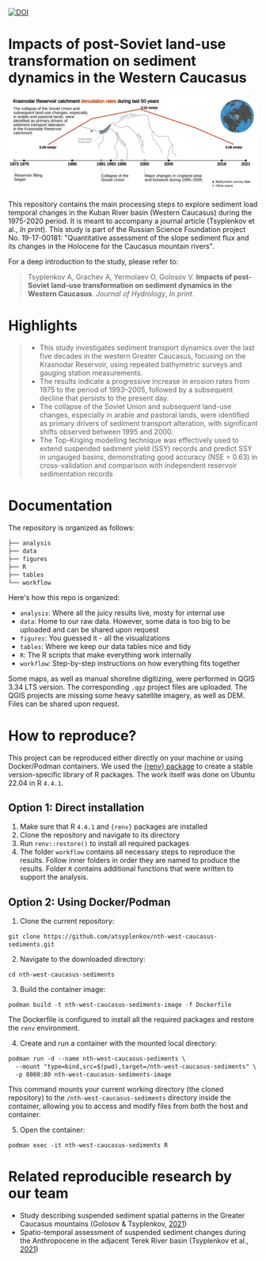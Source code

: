 [![DOI](https://zenodo.org/badge/DOI/10.5281/zenodo.12816100.svg)](https://doi.org/10.5281/zenodo.12816100)

# Impacts of post-Soviet land-use transformation on sediment dynamics in the Western Caucasus
![](/figures/graphical-abstract/graphical_abstract_rivers.png)

This repository contains the main processing steps to explore sediment load temporal changes in the Kuban River basin (Western Caucasus) during the 1975-2020 period. It is meant to accompany a journal article (Tsyplenkov et al., *In print*). This study is part of the Russian Science Foundation project No. 19-17-00181: "Quantitative assessment of the slope sediment flux and its changes in the Holocene for the Caucasus mountain rivers".

For a deep introduction to the study, please refer to:
>Tsyplenkov A, Grachev A, Yermolaev O, Golosov V. **Impacts of post-Soviet land-use transformation on sediment dynamics in the Western Caucasus**. *Journal of Hydrology*, *In print*.

# Highlights
> - This study investigates sediment transport dynamics over the last five decades in the western Greater Caucasus, focusing on the Krasnodar Reservoir, using repeated bathymetric surveys and gauging station measurements.
> - The results indicate a progressive increase in erosion rates from 1975 to the period of 1993–2005, followed by a subsequent decline that persists to the present day.
> - The collapse of the Soviet Union and subsequent land-use changes, especially in arable and pastoral lands, were identified as primary drivers of sediment transport alteration, with significant shifts observed between 1995 and 2000.
> - The Top-Kriging modelling technique was effectively used to extend suspended sediment yield (SSY) records and predict SSY in ungauged basins, demonstrating good accuracy (NSE = 0.63) in cross-validation and comparison with independent reservoir sedimentation records

# Documentation

The repository is organized as follows:
```
├── analysis
├── data
├── figures
├── R
├── tables
└── workflow
```
Here's how this repo is organized:
- `analysis`: Where all the juicy results live, mosty for internal use
- `data`: Home to our raw data. However, some data is too big to be uploaded and can be shared upon request
- `figures`: You guessed it - all the visualizations
- `tables`: Where we keep our data tables nice and tidy
- `R`: The R scripts that make everything work internally
- `workflow`: Step-by-step instructions on how everything fits together

Some maps, as well as manual shoreline digitizing, were performed in QGIS 3.34 LTS version. The corresponding `.qgz` project files are uploaded. The QGIS projects are missing some heavy satellite imagery, as well as DEM. Files can be shared upon request.

# How to reproduce?

This project can be reproduced either directly on your machine or using Docker/Podman containers. We used the [{renv} package](https://rstudio.github.io/renv/articles/renv.html) to create a stable version-specific library of R packages. The work itself was done on Ubuntu 22.04 in R `4.4.1`.

## Option 1: Direct installation

1. Make sure that R `4.4.1` and `{renv}` packages are installed
2. Clone the repository and navigate to its directory
3. Run `renv::restore()` to install all required packages
4. The folder `workflow` contains all necessary steps to reproduce the results. Follow inner folders in order they are named to produce the results. Folder `R` contains additional functions that were written to support the analysis.

## Option 2: Using Docker/Podman

1. Clone the current repository:
```shell
git clone https://github.com/atsyplenkov/nth-west-caucasus-sediments.git
```

2. Navigate to the downloaded directory:
```shell
cd nth-west-caucasus-sediments
```

3. Build the container image:
```shell
podman build -t nth-west-caucasus-sediments-image -f Dockerfile
```
The Dockerfile is configured to install all the required packages and restore the `renv` environment.

4. Create and run a container with the mounted local directory:
```shell
podman run -d --name nth-west-caucasus-sediments \
  --mount "type=bind,src=$(pwd),target=/nth-west-caucasus-sediments" \
  -p 8080:80 nth-west-caucasus-sediments-image
```

This command mounts your current working directory (the cloned repository) to the `/nth-west-caucasus-sediments` directory inside the container, allowing you to access and modify files from both the host and container. 

5. Open the container:
```shell
podman exec -it nth-west-caucasus-sediments R
```

# Related reproducible research by our team
- Study describing suspended sediment spatial patterns in the Greater Caucasus mountains (Golosov & Tsyplenkov, [2021](https://github.com/atsyplenkov/caucasus-sediment-yield2021))
- Spatio-temporal assessment of suspended sediment changes during the Anthropocene in the adjacent Terek River basin (Tsyplenkov et al., [2021](https://github.com/atsyplenkov/sediment-caucasus-anthropocene))
